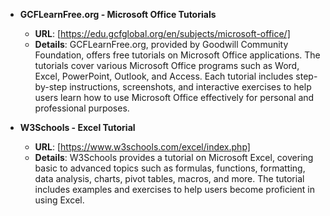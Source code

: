 - **GCFLearnFree.org - Microsoft Office Tutorials**
  - **URL**: [https://edu.gcfglobal.org/en/subjects/microsoft-office/]
  - **Details**: GCFLearnFree.org, provided by Goodwill Community Foundation, offers free tutorials on Microsoft Office applications. The tutorials cover various Microsoft Office programs such as Word, Excel, PowerPoint, Outlook, and Access. Each tutorial includes step-by-step instructions, screenshots, and interactive exercises to help users learn how to use Microsoft Office effectively for personal and professional purposes.

- **W3Schools - Excel Tutorial**
  - **URL**: [https://www.w3schools.com/excel/index.php]
  - **Details**: W3Schools provides a tutorial on Microsoft Excel, covering basic to advanced topics such as formulas, functions, formatting, data analysis, charts, pivot tables, macros, and more. The tutorial includes examples and exercises to help users become proficient in using Excel.
